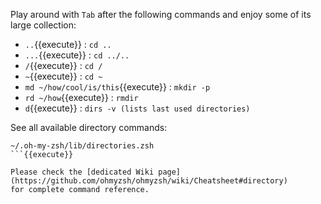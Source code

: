 Play around with `Tab` after the following commands and enjoy some of its large collection:

- `..`{{execute}} : `cd ..`
- `...`{{execute}} : `cd ../..`
- `/`{{execute}} : `cd /`
- `~`{{execute}} : `cd ~`
- `md ~/how/cool/is/this`{{execute}} : `mkdir -p`
- `rd ~/how`{{execute}} : `rmdir`
- `d`{{execute}} : `dirs -v (lists last used directories)`

See all available directory commands:

```
~/.oh-my-zsh/lib/directories.zsh
```{{execute}}

Please check the [dedicated Wiki page](https://github.com/ohmyzsh/ohmyzsh/wiki/Cheatsheet#directory) 
for complete command reference.